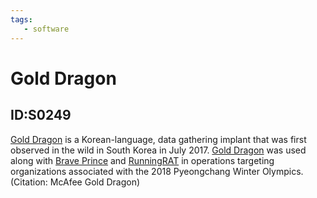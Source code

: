 ```yaml
---
tags:
   - software
---
```

# Gold Dragon
## ID:S0249
[Gold Dragon](/mitre/software/S0249) is a Korean-language, data gathering implant that was first observed in the wild in South Korea in July 2017. [Gold Dragon](/mitre/software/S0249) was used along with [Brave Prince](/mitre/software/S0252) and [RunningRAT](/mitre/software/S0253) in operations targeting organizations associated with the 2018 Pyeongchang Winter Olympics. (Citation: McAfee Gold Dragon)
